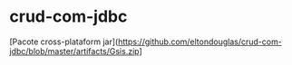 # crud-com-jdbc

[Pacote cross-plataform jar](https://github.com/eltondouglas/crud-com-jdbc/blob/master/artifacts/Gsis.zip]
